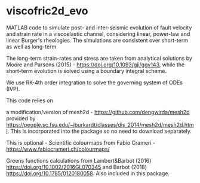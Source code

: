 # viscofric2d_evo
MATLAB code to simulate post- and inter-seismic evolution of fault velocity and strain rate in a viscoelastic channel, considering linear, power-law and linear Burger's rheologies. The simulations are consistent over short-term as well as long-term. 

The long-term strain-rates and stress are taken from analytical solutions by Moore and Parsons (2015) - https://doi.org/10.1093/gji/ggv143, while the short-term evolution is solved using a boundary integral scheme. 

We use RK-4th order integration to solve the governing system of ODEs (IVP).

This code relies on 

a modification/version of mesh2d - https://github.com/dengwirda/mesh2d provided by https://people.sc.fsu.edu/~jburkardt/classes/dis_2014/mesh2d/mesh2d.html. This is incorporated into the package so no need to download separately.

This is optional - Scientific colourmaps from Fabio Crameri - https://www.fabiocrameri.ch/colourmaps/

Greens functions calculations from Lambert&Barbot (2016) https://doi.org/10.1002/2016GL070345 and Barbot (2018) https://doi.org/10.1785/0120180058. Also included in this package.
